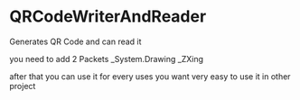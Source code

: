 # QRCodeWriterAndReader
Generates QR Code and can read it

you need to add 2 Packets 
 _System.Drawing
 _ZXing
 
 after that you can use it for every uses you want 
 very easy to use it in other project
